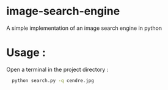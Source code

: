 # image-search-engine
A simple implementation of an image search engine in python


# Usage :

Open a terminal in the project directory :
```bash
  python search.py -q cendre.jpg
```
